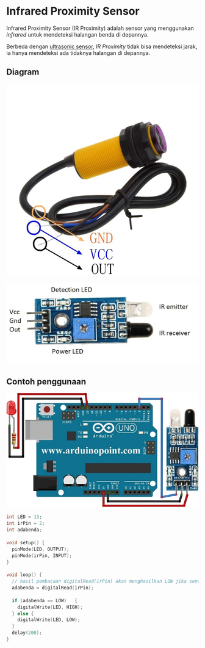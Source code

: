 # Infrared Proximity Sensor

Infrared Proximity Sensor (IR Proximity) adalah sensor yang menggunakan _infrared_ untuk mendeteksi halangan benda di depannya.

Berbeda dengan [ultrasonic sensor](komponen-ultrasound.md), _IR Proximity_ tidak bisa mendeteksi jarak, ia hanya mendeteksi ada tidaknya halangan di depannya.

## Diagram
![](res/ir-proximity-wiring-1.jpg)

![](res/ir-proximity-wiring-2.jpg)


## Contoh penggunaan

![](res/ir-proximity-1.jpg)

```cpp
int LED = 13;
int irPin = 2;
int adabenda;

void setup() {
  pinMode(LED, OUTPUT);
  pinMode(irPin, INPUT);
}

void loop() {
  // hasil pembacaan digitalRead(irPin) akan menghasilkan LOW jika sensor mendeteksi benda
  adabenda = digitalRead(irPin);
  
  if (adabenda == LOW)   {
    digitalWrite(LED, HIGH);
  } else {
    digitalWrite(LED, LOW);
  }
  delay(200);
}
```
